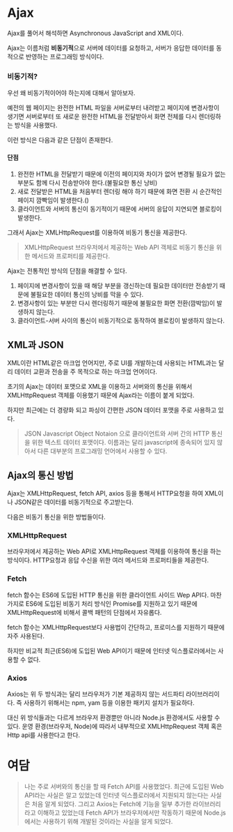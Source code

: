 # Ajax

Ajax를 풀어서 해석하면 Asynchronous JavaScript and XML이다.

Ajax는 이름처럼 **비동기적**으로 서버에 데이터를 요청하고, 서버가 응답한 데이터를 동적으로 반영하는 프로그래밍 방식이다.

### 비동기적?

우선 왜 비동기적이어야 하는지에 대해서 알아보자.

예전의 웹 페이지는 완전한 HTML 파일을 서버로부터 내려받고 페이지에 변경사항이 생기면 서버로부터 또 새로운 완전한 HTML을 전달받아서 화면 전체를 다시 렌더링하는 방식을 사용했다.

이런 방식은 다음과 같은 단점이 존재한다.

#### 단점

1. 완전한 HTML을 전달받기 때문에 이전의 페이지와 차이가 없어 변경될 필요가 없는 부분도 함께 다시 전송받아야 한다.(불필요한 통신 낭비)
2. 새로 전달받은 HTML을 처음부터 렌더링 해야 하기 때문에 화면 전환 시 순간적인 페이지 깜빡임이 발생한다.()
3. 클라이언트와 서버의 통신이 동기적이기 때문에 서버의 응답이 지연되면 블로킹이 발생한다.

그래서 Ajax는 XMLHttpRequest를 이용하여 비동기 통신을 제공한다.

> XMLHttpRequest
> 브라우저에서 제공하는 Web API 객체로 비동기 통신을 위한 메서드와 프로퍼티를 제공한다.

Ajax는 전통적인 방식의 단점을 해결할 수 있다.

1. 페이지에 변경사항이 있을 때 해당 부분을 갱신하는데 필요한 데이터만 전송받기 때문에 불필요한 데이터 통신의 낭비를 막을 수 있다.
2. 변경사항이 있는 부분만 다시 렌더링하기 때문에 불필요한 화면 전환(깜박임)이 발생하지 않는다.
3. 클라이언트-서버 사이의 통신이 비동기적으로 동작하여 블로킹이 발생하지 않는다.



## XML과 JSON
XML이란 HTML같은 마크업 언어지만, 주로 UI를 개발하는데 사용되는 HTML과는 달리 데이터 교환과 전송을 주 목적으로 하는 마크업 언어이다.

초기의 Ajax는 데이터 포맷으로 XML을 이용하고 서버와의 통신을 위해서 XMLHttpRequest 객체를 이용했기 때문에 Ajax라는 이름이 붙게 되었다.

하지만 최근에는 더 경량화 되고 파싱이 간편한 JSON 데이터 포맷을 주로 사용하고 있다.
> JSON
Javascript Object Notaion 으로 클라이언트와 서버 간의 HTTP 통신을 위한 텍스트 데이터 포맷이다.
이름과는 달리 javascript에 종속되어 있지 않아서 다른 대부분의 프로그래밍 언어에서 사용할 수 있다.


## Ajax의 통신 방법
Ajax는 XMLHttpRequest, fetch API, axios 등을 통해서 HTTP요청을 하여 XML이나 JSON같은 데이터를 비동기적으로 주고받는다.

다음은 비동기 통신을 위한 방법들이다.

### XMLHttpRequest
브라우저에서 제공하는 Web API로 XMLHttpRequest 객체를 이용하여 통신을 하는 방식이다.
HTTP요청과 응답 수신을 위한 여러 메서드와 프로퍼티들을 제공한다.

### Fetch
fetch 함수는 ES6에 도입된 HTTP 통신을 위한 클라이언트 사이드 Wep API다. 마찬가지로 ES6에 도입된 비동기 처리 방식인 Promise를 지원하고 있기 때문에 XMLHttpRequest에 비해서 콜백 패턴의 단점에서 자유롭다.

fetch 함수는 XMLHttpRequest보다 사용법이 간단하고, 프로미스를 지원하기 때문에 자주 사용된다.

하지만 비교적 최근(ES6)에 도입된 Web API이기 때문에 인터넷 익스플로러에서는 사용할 수 없다.

### Axios
Axios는 위 두 방식과는 달리 브라우저가 기본 제공하지 않는 서드파티 라이브러리이다. 
즉 사용하기 위해서는 npm, yam 등을 이용한 패키지 설치가 필요하다.

대신 위 방식들과는 다르게 브라우저 환경뿐만 아니라 Node.js 환경에서도 사용할 수 있다.
운영 환경(브라우저, Node)에 따라서 내부적으로 XMLHttpRequest 객체 혹은 Http api를 사용한다고 한다.


# 여담
> 나는 주로 서버와의 통신을 할 때 Fetch API를 사용했었다. 최근에 도입된 Web API라는 사실은 알고 있었는데 인터넷 익스플로러에서 지원되지 않는다는 사실은 처음 알게 되었다. 그리고 Axios는 Fetch에 기능을 일부 추가한 라이브러리라고 이해하고 있었는데 Fetch API가 브라우저에서만 작동하기 때문에 Node.js에서는 사용하기 위해 개발된 것이라는 사실을 알게 되었다.
